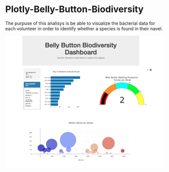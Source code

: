 # Plotly-Belly-Button-Biodiversity

 The purpuse of this analisys is be able to visualize the bacterial data for each volunteer in order to identify whether a species is found in their navel.

 
![](img.jpg)
 
